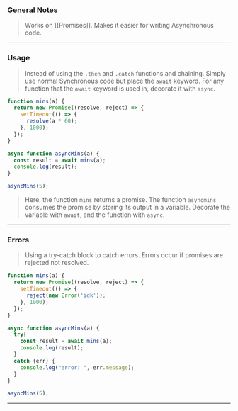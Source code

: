 
### General Notes

> Works on [[Promises]].
> Makes it easier for writing Asynchronous code.

---

### Usage

> Instead of using the `.then` and `.catch` functions and chaining.
> Simply use normal Synchronous code but place the `await` keyword.
> For any function that the `await` keyword is used in, decorate it with `async`.

```JavaScript
function mins(a) {
  return new Promise((resolve, reject) => {
    setTimeout(() => {
      resolve(a * 60);
    }, 1000);
  });
}

async function asyncMins(a) {
  const result = await mins(a);
  console.log(result);
}  

asyncMins(5);
```
> Here, the function `mins` returns a promise.
> The function `asyncmins` consumes the promise by storing its output in a variable.
> Decorate the variable with `await`, and the function with `async`.

---

### Errors

> Using a try-catch block to catch errors.
> Errors occur if promises are rejected not resolved.

```JavaScript
function mins(a) {
  return new Promise((resolve, reject) => {
    setTimeout(() => {
      reject(new Error('idk'));
    }, 1000);
  });
}

async function asyncMins(a) {
  try{
    const result = await mins(a);
    console.log(result);
  }
  catch (err) {
    console.log("error: ", err.message);
  }
}  

asyncMins(5);
```

---
